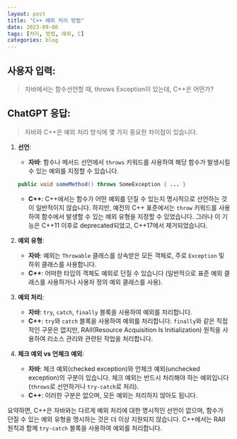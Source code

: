 ```yaml
---
layout: post
title: "C++ 예외 처리 방법"
date: 2023-09-06
tags: [처리, 방법, 예외, C]
categories: blog
---
```


## 사용자 입력:
> 자바에서는 함수선언할 때, throws Exception이 있는데, C++은 어떤가?

## ChatGPT 응답:
> 자바와 C++은 예외 처리 방식에 몇 가지 중요한 차이점이 있습니다. 

1. **선언**: 
    - **자바**: 함수나 메서드 선언에서 `throws` 키워드를 사용하여 해당 함수가 발생시킬 수 있는 예외를 지정할 수 있습니다.
    ```java
    public void someMethod() throws SomeException { ... }
    ```
    - **C++**: C++에서는 함수가 어떤 예외를 던질 수 있는지 명시적으로 선언하는 것이 일반적이지 않습니다. 하지만, 예전의 C++ 표준에서는 `throw` 키워드를 사용하여 함수에서 발생할 수 있는 예외 유형을 지정할 수 있었습니다. 그러나 이 기능은 C++11 이후로 deprecated되었고, C++17에서 제거되었습니다.

2. **예외 유형**:
    - **자바**: 예외는 `Throwable` 클래스를 상속받은 모든 객체로, 주로 `Exception` 및 하위 클래스를 사용합니다.
    - **C++**: 어떠한 타입의 객체도 예외로 던질 수 있습니다 (일반적으로 표준 예외 클래스를 사용하거나 사용자 정의 예외 클래스를 사용).

3. **예외 처리**:
    - **자바**: `try`, `catch`, `finally` 블록을 사용하여 예외를 처리합니다.
    - **C++**: `try`와 `catch` 블록을 사용하여 예외를 처리합니다. `finally`와 같은 직접적인 구문은 없지만, RAII(Resource Acquisition Is Initialization) 원칙을 사용하여 리소스 관리와 관련된 작업을 처리합니다.

4. **체크 예외 vs 언체크 예외**:
    - **자바**: 체크 예외(checked exception)와 언체크 예외(unchecked exception)의 구분이 있습니다. 체크 예외는 반드시 처리해야 하는 예외입니다 (`throws`로 선언하거나 `try-catch`로 처리).
    - **C++**: 이러한 구분은 없으며, 모든 예외는 처리하지 않아도 됩니다.

요약하면, C++은 자바와는 다르게 예외 처리에 대한 명시적인 선언이 없으며, 함수가 던질 수 있는 예외 유형을 명시하는 것은 더 이상 지원되지 않습니다. C++에서는 RAII 원칙과 함께 `try-catch` 블록을 사용하여 예외를 처리합니다.

